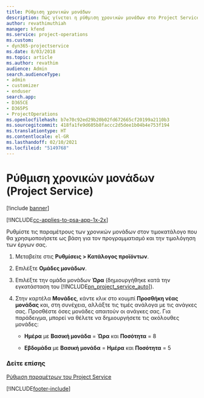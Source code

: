 ```yaml
---
title: Ρύθμιση χρονικών μονάδων
description: Πώς γίνεται η ρύθμιση χρονικών μονάδων στο Project Service
author: revathimuthiah
manager: kfend
ms.service: project-operations
ms.custom:
- dyn365-projectservice
ms.date: 8/03/2018
ms.topic: article
ms.author: revathim
audience: Admin
search.audienceType:
- admin
- customizer
- enduser
search.app:
- D365CE
- D365PS
- ProjectOperations
ms.openlocfilehash: b7e70c92ed29b20b02fd672665cf20199a2110b3
ms.sourcegitcommit: 418fa1fe9d605b8faccc2d5dee1b04b4e753f194
ms.translationtype: HT
ms.contentlocale: el-GR
ms.lasthandoff: 02/10/2021
ms.locfileid: "5149768"
---
```

# <a name="set-up-time-units-project-service"></a>Ρύθμιση χρονικών μονάδων (Project Service)

[!include [banner](../includes/psa-now-project-operations.md)]

[!INCLUDE[cc-applies-to-psa-app-1x-2x](../includes/cc-applies-to-psa-app-1x-2x.md)]

Ρυθμίστε τις παραμέτρους των χρονικών μονάδων στον τιμοκατάλογο που θα χρησιμοποιήσετε ως βάση για τον προγραμματισμό και την τιμολόγηση των έργων σας.  
  
1. Μεταβείτε στις **Ρυθμίσεις > Κατάλογος προϊόντων**.  
  
2. Επιλέξτε **Ομάδες μονάδων**.  
  
3. Επιλέξτε την ομάδα μονάδων **Ώρα** (δημιουργήθηκε κατά την εγκατάσταση του [!INCLUDE[pn_project_service_auto](../includes/pn-project-service-auto.md)]).  
  
4. Στην καρτέλα **Μονάδες**, κάντε κλικ στο κουμπί **Προσθήκη νέας μονάδας** και, στη συνέχεια, αλλάξτε τις τιμές ανάλογα με τις ανάγκες σας. Προσθέστε όσες μονάδες απαιτούν οι ανάγκες σας. Για παράδειγμα, μπορεί να θέλετε να δημιουργήσετε τις ακόλουθες μονάδες:  
  
   - **Ημέρα** με **Βασική μονάδα** = **Ώρα** και **Ποσότητα** = 8  
  
   - **Εβδομάδα** με **Βασική μονάδα** = **Ημέρα** και **Ποσότητα** = 5  
  
### <a name="see-also"></a>Δείτε επίσης  
 [Ρύθμιση παραμέτρων του Project Service](../psa/configure.md)


[!INCLUDE[footer-include](../includes/footer-banner.md)]